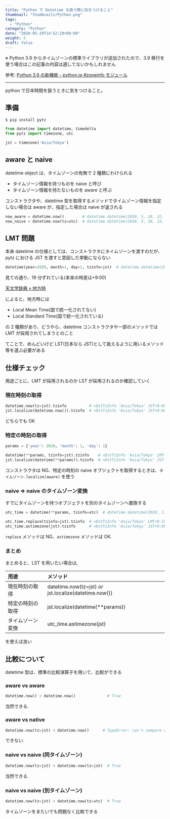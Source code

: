 ```yaml
---
title: "Python で Datetime を扱う際に気をつけること"
thumbnail: "thumbnails/Python.png"
tags:
  - "Python"
category: "Python"
date: "2020-05-29T14:52:29+09:00"
weight: 5
draft: false
---
```


※ Python 3.9 からタイムゾーンの標準ライブラリが追加されたので、3.9 移行を使う場合はこの記事の内容は適してないかもしれません

参考: [Python 3.9 の新機能 - python.jp #zoneinfo モジュール](https://www.python.jp/pages/python3.9.html#zoneinfo%E3%83%A2%E3%82%B8%E3%83%A5%E3%83%BC%E3%83%AB)

---

python で日本時間を扱うときに気をつけること。

## 準備

```bash
$ pip install pytz
```

```python
from datetime import datetime, timedelta
from pytz import timezone, utc

jst = timezone('Asia/Tokyo')
```

## aware と naive

datetime object は、タイムゾーンの有無で 2 種類にわけられる

- タイムゾーン情報を持つものを naive と呼び
- タイムゾーン情報を持たないものを aware と呼ぶ

コンストラクタや、datetime 型を取得するメソッドでタイムゾーン情報を指定しない場合は aware が、指定した場合は naive が返される

```python
now_aware = datetime.now()        # datetime.datetime(2020, 5, 28, 22, 2, 42, 634478)
now_naive = datetime.now(tz=utc)  # datetime.datetime(2020, 5, 28, 13, 3, 0, 220156, tzinfo=<UTC>)
```

## LMT 問題

本来 datetime の仕様としては、コンストラクタにタイムゾーンを渡すのだが、pytz における JST を渡すと意図した挙動にならない

```python
datetime(year=2020, month=1, day=1, tzinfo=jst)  # datetime.datetime(2020, 1, 1, 0, 0, tzinfo=<DstTzInfo 'Asia/Tokyo' LMT+9:19:00 STD>)
```

見ての通り、19 分ずれている(本来の時差は+9:00)

[天文学辞典 » 地方時](http://astro-dic.jp/local-time/)

によると、地方時には

- Local Mean Time(国で統一化されてない)
- Local Standard Time(国で統一化されている)

の 2 種類があり、どうやら、datetime コンストラクタや一部のメソッドでは LMT が採用されてしまうとのこと

てことで、めんどいけど LST(日本なら JST)として扱えるように用いるメソッド等を選ぶ必要がある

## 仕様チェック

用途ごとに、LMT が採用されるのか LST が採用されるのか確認していく

### 現在時刻の取得

```python
datetime.now(tz=jst).tzinfo          # <DstTzInfo 'Asia/Tokyo' JST+9:00:00 STD> OK
jst.localize(datetime.now()).tzinfo  # <DstTzInfo 'Asia/Tokyo' JST+9:00:00 STD> OK
```

どちらでも OK

### 特定の時刻の取得

```python
params = {'year': 2020, 'month': 1, 'day': 1}

datetime(**params, tzinfo=jst).tzinfo    # <DstTzInfo 'Asia/Tokyo' LMT+9:19:00 STD>
jst.localize(datetime(**params)).tzinfo  # <DstTzInfo 'Asia/Tokyo' JST+9:00:00 STD>
```

コンストラクタは NG、特定の時刻の naive オブジェクトを取得するときは、`タイムゾーン.localize(aware)` を使う

### naive => naive のタイムゾーン変換

すでにタイムゾーンを持つオブジェクトを別のタイムゾーンへ置換する

```python
utc_time = datetime(**params, tzinfo=utc)  # datetime.datetime(2020, 1, 1, 0, 0, tzinfo=<UTC>)

utc_time.replace(tzinfo=jst).tzinfo  # <DstTzInfo 'Asia/Tokyo' LMT+9:19:00 STD>
utc_time.astimezone(jst).tzinfo      # <DstTzInfo 'Asia/Tokyo' JST+9:00:00 STD>
```

`replace` メソッドは NG、`astimezone` メソッドは OK.

### まとめ

まとめると、LST を用いたい場合は,

| 用途             | メソッド                                               |
| :--------------- | :----------------------------------------------------- |
| 現在時刻の取得   | datetime.now(tz=jst) _or_ jst.localize(datetime.now()) |
| 特定の時刻の取得 | jst.localize(datetime(\*\*params))                     |
| タイムゾーン変換 | utc_time.astimezone(jst)                               |

を使えば良い

## 比較について

datetime 型は、標準の比較演算子を用いて、比較ができる

### aware vs aware

```python
datetime.now() < datetime.now()              # True
```

当然できる.

### aware vs native

```python
datetime.now(tz=jst) < datetime.now()      # TypeError: can't compare offset-naive and offset-aware datetimes
```

できない.

### naive vs naive (同タイムゾーン)

```python
datetime.now(tz=jst) < datetime.now(tz=jst)  # True
```

当然できる.

### naive vs naive (別タイムゾーン)

```python
datetime.now(tz=jst) < datetime.now(tz=utc)  # True
```

タイムゾーンをまたいでも問題なく比較できる
